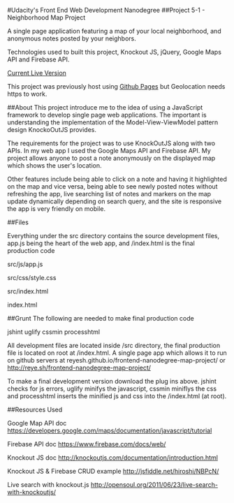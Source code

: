 #Udacity's Front End Web Development Nanodegree
##Project 5-1 - Neighborhood Map Project

A single page application featuring a map of your local neighborhood, and anonymous notes posted by your neighbors.

Technologies used to built this project, Knockout JS, jQuery, Google Maps API and Firebase API.

[Current Live Version](https://map-notes-1307.appspot.com/)

This project was previously host using [Github Pages](http://reye.sh/frontend-nanodegree-map-project/) but Geolocation needs https to work.

##About
This project introduce me to the idea of using a JavaScript framework to develop single page web applications. The important is understanding the implementation of the Model-View-ViewModel pattern design KnockoOutJS provides.

The requirements for the project was to use KnockOutJS along with two APIs. In my web app I used the Google Maps API and Firebase API. My project allows anyone to post a note anonymously on the displayed map which shows the user's location.

Other features include being able to click on a note and having it highlighted on the map and vice versa, being able to see newly posted notes without refreshing the app, live searching list of notes and markers on the map update dynamically depending on search query, and the site is responsive the app is very friendly on mobile.

##Files

Everything under the src directory contains the source development files, app.js being the heart of the web app, and /index.html is the final production code

src/js/app.js

src/css/style.css

src/index.html

index.html

##Grunt 
The following are needed to make final production code

jshint
uglify
cssmin
processhtml

All development files are located inside /src directory, the final production file is located on root at /index.html. A single page app which allows it to run on github servers at reyesh.github.io/frontend-nanodegree-map-project/ or http://reye.sh/frontend-nanodegree-map-project/

To make a final development version download the plug ins above. jshint checks for js errors, uglify minifys the javascript, cssmin miniflys the css and processhtml inserts the minified js and css into the /index.html (at root).

##Resources Used

Google Map API doc
https://developers.google.com/maps/documentation/javascript/tutorial

Firebase API doc
https://www.firebase.com/docs/web/

Knockout JS doc
http://knockoutjs.com/documentation/introduction.html

Knockout JS & Firebase CRUD example
http://jsfiddle.net/hiroshi/NBPcN/

Live search with knockout.js
http://opensoul.org/2011/06/23/live-search-with-knockoutjs/

